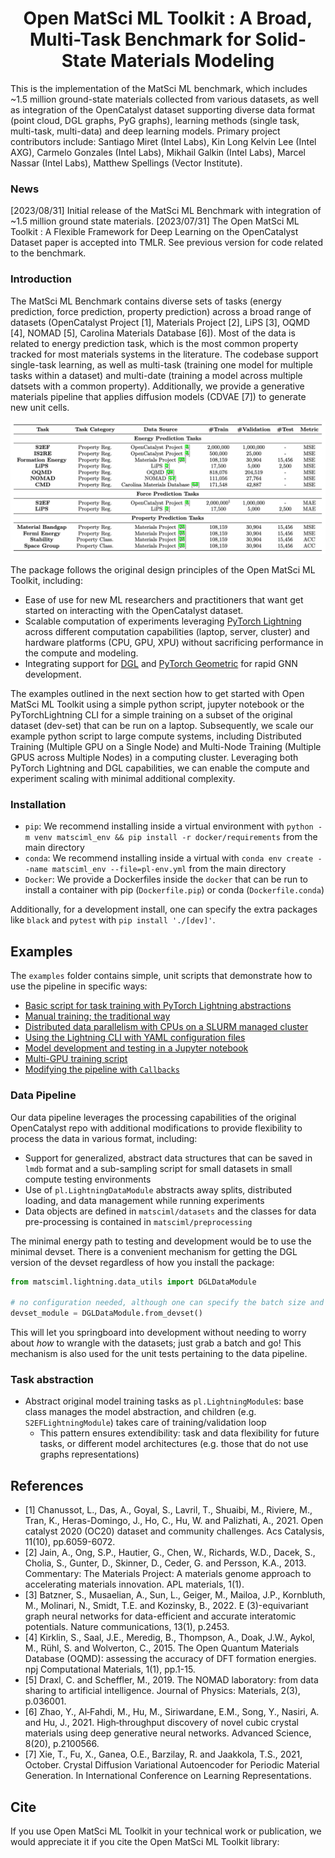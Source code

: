 
<h1 align="center">Open MatSci ML Toolkit : A Broad, Multi-Task Benchmark for Solid-State Materials Modeling</h1>

This is the implementation of the MatSci ML benchmark, which includes ~1.5 million ground-state materials collected from various datasets, as well as integration of the OpenCatalyst dataset supporting diverse data format (point cloud, DGL graphs, PyG graphs), learning methods (single task, multi-task, multi-data) and deep learning models. Primary project contributors include: Santiago Miret (Intel Labs), Kin Long Kelvin Lee (Intel AXG), Carmelo Gonzales (Intel Labs), Mikhail Galkin (Intel Labs), Marcel Nassar (Intel Labs), Matthew Spellings (Vector Institute).

### News

[2023/08/31] Initial release of the MatSci ML Benchmark with integration of ~1.5 million ground state materials.
[2023/07/31] The Open MatSci ML Toolkit : A Flexible Framework for Deep Learning on the OpenCatalyst Dataset paper is accepted into TMLR. See previous version for code related to the benchmark.

### Introduction

The MatSci ML Benchmark contains diverse sets of tasks (energy prediction, force prediction, property prediction) across a broad range of datasets (OpenCatalyst Project [1], Materials Project [2], LiPS [3], OQMD [4], NOMAD [5], Carolina Materials Database [6]). Most of the data is related to energy prediction task, which is the most common property tracked for most materials systems in the literature. The codebase support single-task learning, as well as multi-task (training one model for multiple tasks within a dataset) and multi-date (training a model across multiple datsets with a common property). Additionally, we provide a generative materials pipeline that applies diffusion models (CDVAE [7]) to generate new unit cells.


<p align="center">
  <img src="./docs/MatSci-ML-Benchmark-Table.png"/>
</p>

The package follows the original design principles of the Open MatSci ML Toolkit, including:
- Ease of use for new ML researchers and practitioners that want get started on interacting with the OpenCatalyst dataset.
- Scalable computation of experiments leveraging [PyTorch Lightning](https://www.pytorchlightning.ai/) across different computation capabilities (laptop, server, cluster) and hardware platforms (CPU, GPU, XPU) without sacrificing performance in the compute and modeling.
- Integrating support for [DGL](dgl.ai) and [PyTorch Geometric](https://pytorch-geometric.readthedocs.io/en/latest/) for rapid GNN development.


The examples outlined in the next section how to get started with Open MatSci ML Toolkit using a simple python script, jupyter notebook or the PyTorchLightning CLI for a simple training on a subset of the original dataset (dev-set) that can be run on a laptop. Subsequently, we scale our example python script to large compute systems, including Distributed Training (Multiple GPU on a Single Node) and Multi-Node Training (Multiple GPUS across Multiple Nodes) in a computing cluster. Leveraging both PyTorch Lightning and DGL capabilities, we can enable the compute and experiment scaling with minimal additional complexity.

### Installation

- `pip`: We recommend installing inside a virtual environment with `python -m venv matsciml_env && pip install -r docker/requirements` from the main directory
- `conda`: We recommend installing inside a virtual with `conda env create --name matsciml_env --file=pl-env.yml` from the main directory
- `Docker`: We provide a Dockerfiles inside the `docker` that can be run to install a container with pip (`Dockerfile.pip`) or conda (`Dockerfile.conda`)

Additionally, for a development install, one can specify the extra packages like `black` and `pytest` with `pip install './[dev]'`.

## Examples

The `examples` folder contains simple, unit scripts that demonstrate how to use the pipeline in specific ways:

- [Basic script for task training with PyTorch Lightning abstractions](examples/simple_example_pt_lightning.py)
- [Manual training; the traditional way](examples/simple_example_torch.py)
- [Distributed data parallelism with CPUs on a SLURM managed cluster](examples/simple_example_slurm.py)
- [Using the Lightning CLI with YAML configuration files](examples/simple_cli_example.sh)
- [Model development and testing in a Jupyter notebook](examples/devel-example.ipynb)
- [Multi-GPU training script](examples/simple_example_multi_node.py)
- [Modifying the pipeline with `Callbacks`](examples/train_with_callbacks_example.py)



### Data Pipeline

Our data pipeline leverages the processing capabilities of the original OpenCatalyst repo with additional modifications to provide flexibility to process the data in various format, including:

- Support for generalized, abstract data structures that can be saved in `lmdb` format and a sub-sampling script for small datasets in small compute testing environments
- Use of `pl.LightningDataModule` abstracts away splits, distributed loading, and data management while running experiments
- Data objects are defined in `matsciml/datasets` and the classes for data pre-processing is contained in `matsciml/preprocessing`


The minimal energy path to testing and development would be to use the minimal devset. There is a convenient mechanism for getting the DGL version of the devset regardless
of how you install the package:

```python
from matsciml.lightning.data_utils import DGLDataModule

# no configuration needed, although one can specify the batch size and number of workers
devset_module = DGLDataModule.from_devset()
```

This will let you springboard into development without needing to worry about _how_ to wrangle with the datasets; just grab a batch and go! This
mechanism is also used for the unit tests pertaining to the data pipeline.

### Task abstraction

- Abstract original model training tasks as `pl.LightningModule`s: base class manages the model abstraction, and children (e.g. `S2EFLightningModule`) takes care of training/validation loop
  - This pattern ensures extendibility: task and data flexibility for future tasks, or different model architectures (e.g. those that do not use graphs representations)



## References
- [1] Chanussot, L., Das, A., Goyal, S., Lavril, T., Shuaibi, M., Riviere, M., Tran, K., Heras-Domingo, J., Ho, C., Hu, W. and Palizhati, A., 2021. Open catalyst 2020 (OC20) dataset and community challenges. Acs Catalysis, 11(10), pp.6059-6072.
- [2] Jain, A., Ong, S.P., Hautier, G., Chen, W., Richards, W.D., Dacek, S., Cholia, S., Gunter, D., Skinner, D., Ceder, G. and Persson, K.A., 2013. Commentary: The Materials Project: A materials genome approach to accelerating materials innovation. APL materials, 1(1).
- [3] Batzner, S., Musaelian, A., Sun, L., Geiger, M., Mailoa, J.P., Kornbluth, M., Molinari, N., Smidt, T.E. and Kozinsky, B., 2022. E (3)-equivariant graph neural networks for data-efficient and accurate interatomic potentials. Nature communications, 13(1), p.2453.
- [4] Kirklin, S., Saal, J.E., Meredig, B., Thompson, A., Doak, J.W., Aykol, M., Rühl, S. and Wolverton, C., 2015. The Open Quantum Materials Database (OQMD): assessing the accuracy of DFT formation energies. npj Computational Materials, 1(1), pp.1-15.
- [5] Draxl, C. and Scheffler, M., 2019. The NOMAD laboratory: from data sharing to artificial intelligence. Journal of Physics: Materials, 2(3), p.036001.
- [6] Zhao, Y., Al‐Fahdi, M., Hu, M., Siriwardane, E.M., Song, Y., Nasiri, A. and Hu, J., 2021. High‐throughput discovery of novel cubic crystal materials using deep generative neural networks. Advanced Science, 8(20), p.2100566.
- [7] Xie, T., Fu, X., Ganea, O.E., Barzilay, R. and Jaakkola, T.S., 2021, October. Crystal Diffusion Variational Autoencoder for Periodic Material Generation. In International Conference on Learning Representations.


## Cite

If you use Open MatSci ML Toolkit in your technical work or publication, we would appreciate it if you cite the Open MatSci ML Toolkit library:
```

```

